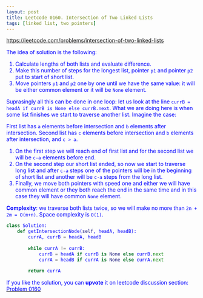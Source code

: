 ```yaml
---
layout: post
title: Leetcode 0160. Intersection of Two Linked Lists
tags: [linked list, two pointers]
---
```


<a href="https://leetcode.com/problems/intersection-of-two-linked-lists"> <font color = blue>https://leetcode.com/problems/intersection-of-two-linked-lists

The idea of solution is the following:
1. Calculate lengths of both lists and evaluate difference.
2. Make this number of steps for the longest list, pointer `p1` and pointer `p2` put to start of short list.
3. Move pointers `p1` and `p2` one by one until we have the same value: it will be either common element or it will be `None` element.

Suprasingly all this can be done in one loop: let us look at the line
`currB = headA if currB is None else currB.next`. 
What we are doing here is when some list finishes we start to traverse another list. Imagine the case:

First list has `a` elements before intersection and `b` elements after intersection.
Second list has `c` elements before intersection and `b` elements after intersection, and `c > a`.

1. On the first step we will reach end of first list and for the second list we will be `c-a` elements before end.
2. On the second step our short list ended, so now we start to traverse long list and after `c-a` steps one of the pointers will be in the beginning of short list and another will be `c-a` steps from the long list.
3. Finally, we move both pointers with speed one and either we will have common element or they both reach the end in the same time and in this case they will have common `None` element.

**Complexity**: we traverse both lists twice, so we will make no more than `2n + 2m = O(m+n)`. Space complexity is `O(1)`.

```python
class Solution:
    def getIntersectionNode(self, headA, headB):
        currA, currB = headA, headB
        
        while currA != currB:
            currB = headA if currB is None else currB.next
            currA = headB if currA is None else currA.next
            
        return currA
```

If you like the solution, you can **upvote** it on leetcode discussion section:<a href="https://leetcode.com/problems/intersection-of-two-linked-lists/discuss/1092935/python-short-but-difficult-solution-explained"> <font color = blue>Problem 0160
